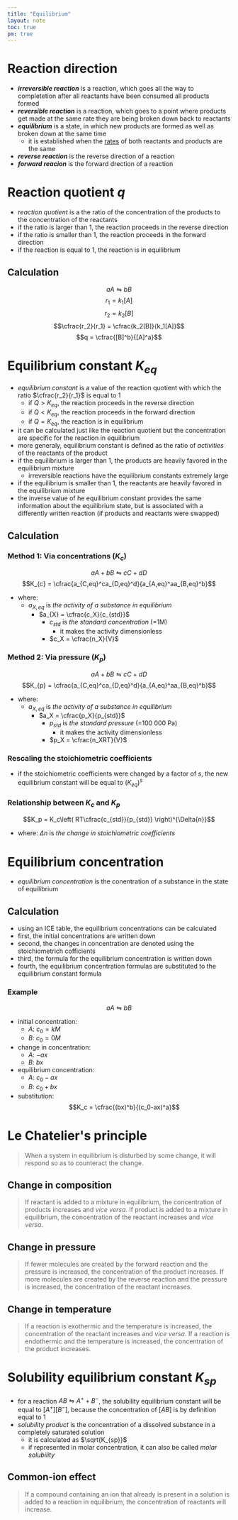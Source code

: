 ```yaml
---
title: "Equilibrium"
layout: note
toc: true
pm: true
---
```

# Reaction direction
- **_irreversible reaction_** is a reaction, which goes all the way to completetion after all reactants have been consumed all products formed
- **_reversible reaction_** is a reaction, which goes to a point where products get made at the same rate they are being broken down back to reactants
- **_equilibrium_** is a state, in which new products are formed as well as broken down at the same time
    - it is established when the [rates](/notes/research/chemistry/ap-chemistry/kinetics/reaction-rates) of both reactants and products are the same
- **_reverse reaction_** is the reverse direction of a reaction
- **_forward reacion_** is the forward drection of a reaction
# Reaction quotient $q$
- _reaction quotient_ is a the ratio of the concentration of the products to the concentration of the reactants
- if the ratio is larger than 1, the reaction proceeds in the reverse direction
- if the ratio is smaller than 1, the reaction proceeds in the forward direction
- if the reaction is equal to 1, the reaction is in equilibrium
## Calculation
$$aA \leftrightharpoons bB$$
$$r_1 = k_1[A]$$
$$r_2 = k_2[B]$$
$$\cfrac{r_2}{r_1} = \cfrac{k_2[B]}{k_1[A]}$$
$$q = \cfrac{[B]^b}{[A]^a}$$
# Equilibrium constant $K_{eq}$
- _equilibrium constant_ is a value of the reaction quotient with which the ratio $\cfrac{r_2}{r_1}$ is equal to 1
    - if $Q > K_{eq}$, the reaction proceeds in the reverse direction
    - if $Q < K_{eq}$, the reaction proceeds in the forward direction
    - if $Q= K_{eq}$, the reaction is in equilibrium
- it can be calculated just like the reaction quotient but the concentration are specific for the reaction in equilibrium
- more generaly, equilibrium constant is defined as the ratio of _activities_ of the reactants of the product
- if the equilibrium is larger than 1, the products are heavily favored in the equilibrium mixture
    - irreversible reactions have the equilibrium constants extremely large
- if the equilibrium is smaller than 1, the reactants are heavily favored in the equilibrium mixture
- the inverse value of he equilibrium constant provides the same information about the equilibrium state, but is associated with a differently written reaction (if products and reactants were swapped)
## Calculation
### Method 1: Via concentrations ($K_c$)
$$aA + bB \leftrightharpoons cC + dD$$
$$K_{c} = \cfrac{a_{C,eq}^ca_{D,eq}^d}{a_{A,eq}^aa_{B,eq}^b}$$
- where:
    - $a_{X,eq}$ is _the activity of a substance in equilibrium_
        - $a_{X} = \cfrac{c_X}{c_{std}}$
            - $c_{std}$ is _the standard concentration_ (=1M)
                - it makes the activity dimensionless
            - $c_X = \cfrac{n_X}{V}$
### Method 2: Via pressure ($K_p$)
$$aA + bB \leftrightharpoons cC + dD$$
$$K_{p} = \cfrac{a_{C,eq}^ca_{D,eq}^d}{a_{A,eq}^aa_{B,eq}^b}$$
- where:
    - $a_{X,eq}$ is _the activity of a substance in equilibrium_
        - $a_X = \cfrac{p_X}{p_{std}}$
            - $p_{std}$ is _the standard pressure_ (=100 000 Pa)
                - it makes the activity dimensionless
            - $p_X = \cfrac{n_XRT}{V}$
### Rescaling the stoichiometric coefficients
- if the stoichiometric coefficients were changed by a factor of $s$, the new equilibrium constant will be equal to $(K_{eq})^s$
### Relationship between $K_c$ and $K_p$
$$K_p = K_c\left( RT\cfrac{c_{std}}{p_{std}} \right)^{\Delta{n}}$$
- where:
    $\Delta{n}$ is _the change in stoichiometric coefficients_
# Equilibrium concentration
- _equilibrium concentration_ is the conentration of a substance in the state of equilibrium
## Calculation
- using an ICE table, the equilibrium concentrations can be calculated 
- first, the initial concentrations are written down
- second, the changes in concentration are denoted using the stoichiometrich cofficients
- third, the formula for the equilibrium concentration is written down
- fourth, the equilibrium concentration formulas are substituted to the equilibrium constant formula
### Example
$$aA \leftrightharpoons bB$$
- initial concentration:
    - $A$: $c_0 = kM$
    - $B$: $c_0 = 0M$
- change in concentration:
    - $A$: $-ax$
    - $B$: $bx$
- equilibrium concentration:
    - $A$: $c_0 - ax$
    - $B$: $c_0 + bx$
- substitution:
$$K_c = \cfrac{(bx)^b}{(c_0-ax)^a}$$
# Le Chatelier's principle
> When a system in equilibrium is disturbed by some change, it will respond so as to counteract the change.
## Change in composition
> If reactant is added to a mixture in equilibrium, the concentration of products increases and _vice versa_.
> If product is added to a mixture in equilibrium, the concentration of the reactant increases and _vice versa_.
## Change in pressure
> If fewer molecules are created by the forward reaction and the pressure is increased, the concentration of the product increases.
> If more molecules are created by the reverse reaction and the pressure is increased, the concentration of the reactant increases.
## Change in temperature
> If a reaction is exothermic and the temperature is increased, the concentration of the reactant increases and _vice versa_.
> If a reaction is endothermic and the temperature is increased, the concentration of the product increases.
# Solubility equilibrium constant $K_{sp}$
- for a reaction $AB \leftrightharpoons A^+ + B^-$, the solubility equilibrium constant will be equal to $[A^+][B^-]$, because the concentration of $[AB]$ is by definition equal to 1
- _solubility product_ is the concentration of a dissolved substance in a completely saturated solution
    - it is calculated as $\sqrt{K_{sp}}$
    - if represented in molar concentration, it can also be called _molar solubility_
## Common-ion effect
> If a compound containing an ion that already is present in a solution is added to a reaction in equilibrium, the concentration of reactants will increase.